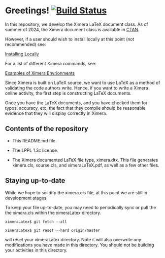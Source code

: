 Greetings! [![Build Status](https://travis-ci.org/XimeraProject/ximeraLatex.svg?branch=master)](https://travis-ci.org/XimeraProject/ximeraLatex)
==========

In this repository, we develop the Ximera LaTeX document class. As of summer of 2024, the Ximera document class is available in [CTAN](https://ctan.org/pkg/ximera?lang=en).

However, if a user should wish to install locally at this point (not recommended) see: 

[Installing Locally](./installingLocally.md)

For a list of different Ximera commands, see: 

[Examples of Ximera Envrionments](https://go.osu.edu/ximera-examples)


Since Ximera is built on LaTeX source, we want to use LaTeX as a
method of validating the code authors write. Hence, if you want to
write a Ximera online activity, the first step is constructing LaTeX
documents.

Once you have the LaTeX documents, and you have checked them for
typos, accuracy, etc, the fact that they compile should be reasonable
evidence that they will display correctly in Ximera.



Contents of the repository
---------------------------

* This README.md file. 

* The LPPL 1.3c license.

* The Ximera documented LaTeX file type, ximera.dtx. This file
  generates ximera.cls, xourse.cls, and ximeraLaTeX.pdf, as well as a
  few other files.


Staying up-to-date
------------------

While we hope to solidify the ximera.cls file, at this point we are
still in development stages.

To keep your file up-to-date, you may need to periodically sync or
pull the the ximera.cls within the ximeraLatex directory.

`ximeraLatex$ git fetch --all`

`ximeraLatex$ git reset --hard origin/master`

will reset your ximeraLatex directory. Note it will also overwrite
*any* modifications you have made in this directory. You should not be
building your activities in this directory.

